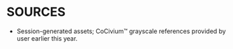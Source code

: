 # SOURCES
- Session-generated assets; CoCivium™ grayscale references provided by user earlier this year.

